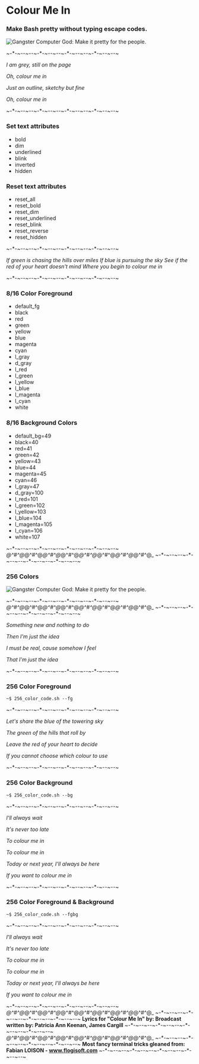 # Colour Me In

### Make Bash pretty without typing escape codes.

![Gangster Computer God: Make it pretty for the people.](https://raw.githubusercontent.com/gcgworld/colour_me_in/master/assets/img/tv_color_bars.png)


~-*-~-*-~-*-~-*-~-*-~-*-~-*-~-*-~-*-~-*-~-*-~-*-~

*I am grey, still on the page*

*Oh, colour me in*

*Just an outline, sketchy but fine*

*Oh, colour me in*

~-*-~-*-~-*-~-*-~-*-~-*-~-*-~-*-~-*-~-*-~-*-~-*-~


### Set text attributes

* bold
* dim
* underlined
* blink
* inverted
* hidden

### Reset text attributes

* reset_all
* reset_bold
* reset_dim
* reset_underlined
* reset_blink
* reset_reverse
* reset_hidden


~-*-~-*-~-*-~-*-~-*-~-*-~-*-~-*-~-*-~-*-~-*-~-*-~

*If green is chasing the hills over miles*
*If blue is pursuing the sky*
*See if the red of your heart doesn't mind*
*Where you begin to colour me in*

~-*-~-*-~-*-~-*-~-*-~-*-~-*-~-*-~-*-~-*-~-*-~-*-~


### 8/16 Color Foreground

* default_fg
* black
* red
* green
* yellow
* blue
* magenta
* cyan
* l_gray
* d_gray
* l_red
* l_green
* l_yellow
* l_blue
* l_magenta
* l_cyan
* white

### 8/16 Background Colors

* default_bg=49
* black=40
* red=41
* green=42
* yellow=43
* blue=44
* magenta=45
* cyan=46
* l_gray=47
* d_gray=100
* l_red=101
* l_green=102
* l_yellow=103
* l_blue=104
* l_magenta=105
* l_cyan=106
* white=107

~-*-~-*-~-*-~-*-~-*-~-*-~-*-~-*-~-*-~-*-~-*-~-*-~
_@^#^@_@^#^@_@^#^@_@^#^@_@^#^@_@^#^@_@^#^@_@^#^@_
~-*-~-*-~-*-~-*-~-*-~-*-~-*-~-*-~-*-~-*-~-*-~-*-~

### 256 Colors

![Gangster Computer God: Make it pretty for the people.](https://raw.githubusercontent.com/gcgworld/colour_me_in/master/assets/img/tv_color_bars_2.png)

~-*-~-*-~-*-~-*-~-*-~-*-~-*-~-*-~-*-~-*-~-*-~-*-~
_@^#^@_@^#^@_@^#^@_@^#^@_@^#^@_@^#^@_@^#^@_@^#^@_
~-*-~-*-~-*-~-*-~-*-~-*-~-*-~-*-~-*-~-*-~-*-~-*-~

*Something new and nothing to do*

*Then I'm just the idea*

*I must be real, cause somehow I feel*

*That I'm just the idea*

~-*-~-*-~-*-~-*-~-*-~-*-~-*-~-*-~-*-~-*-~-*-~-*-~


### 256 Color Foreground

`~$ 256_color_code.sh --fg`


~-*-~-*-~-*-~-*-~-*-~-*-~-*-~-*-~-*-~-*-~-*-~-*-~

*Let's share the blue of the towering sky*

*The green of the hills that roll by*

*Leave the red of your heart to decide*

*If you cannot choose which colour to use*


~-*-~-*-~-*-~-*-~-*-~-*-~-*-~-*-~-*-~-*-~-*-~-*-~


### 256 Color Background

`~$ 256_color_code.sh --bg`


~-*-~-*-~-*-~-*-~-*-~-*-~-*-~-*-~-*-~-*-~-*-~-*-~

*I'll always wait*

*It's never too late*

*To colour me in*

*To colour me in*

*Today or next year, I'll always be here*

*If you want to colour me in*


~-*-~-*-~-*-~-*-~-*-~-*-~-*-~-*-~-*-~-*-~-*-~-*-~


### 256 Color Foreground & Background

`~$ 256_color_code.sh --fgbg`


~-*-~-*-~-*-~-*-~-*-~-*-~-*-~-*-~-*-~-*-~-*-~-*-~


*I'll always wait*

*It's never too late*

*To colour me in*

*To colour me in*

*Today or next year, I'll always be here*

*If you want to colour me in*


~-*-~-*-~-*-~-*-~-*-~-*-~-*-~-*-~-*-~-*-~-*-~-*-~
_@^#^@_@^#^@_@^#^@_@^#^@_@^#^@_@^#^@_@^#^@_@^#^@_
~-*-~-*-~-*-~-*-~-*-~-*-~-*-~-*-~-*-~-*-~-*-~-*-~
**Lyrics for "Colour Me In" by: Broadcast
written by: Patricia Ann Keenan, James Cargill**
~-*-~-*-~-*-~-*-~-*-~-*-~-*-~-*-~-*-~-*-~-*-~-*-~
_@^#^@_@^#^@_@^#^@_@^#^@_@^#^@_@^#^@_@^#^@_@^#^@_
~-*-~-*-~-*-~-*-~-*-~-*-~-*-~-*-~-*-~-*-~-*-~-*-~
**Most fancy terminal tricks gleaned from:
Fabian LOISON - www.flogisoft.com**
~-*-~-*-~-*-~-*-~-*-~-*-~-*-~-*-~-*-~-*-~-*-~-*-~